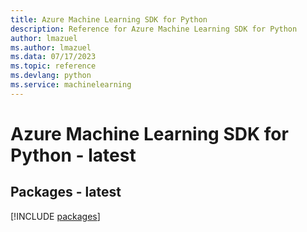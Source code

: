 ```yaml
---
title: Azure Machine Learning SDK for Python
description: Reference for Azure Machine Learning SDK for Python
author: lmazuel
ms.author: lmazuel
ms.data: 07/17/2023
ms.topic: reference
ms.devlang: python
ms.service: machinelearning
---
```

# Azure Machine Learning SDK for Python - latest
## Packages - latest
[!INCLUDE [packages](machine-learning-index.md)]